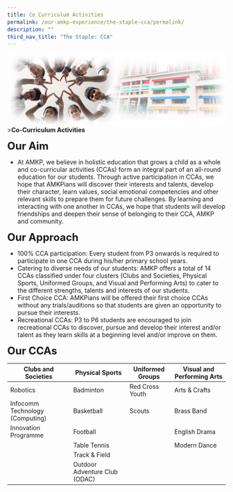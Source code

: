 ```yaml
---
title: Co Curriculum Activities
permalink: /our-amkp-experience/the-staple-cca/permalink/
description: ""
third_nav_title: "The Staple: CCA"
---
```

![Sub-banner](/images/sub%20banner.jpg)
&gt;**Co-Curriculum Activities**

**<font size="5">Our Aim</font>**
* At AMKP, we believe in holistic education that grows a child as a whole and co-curricular activities (CCAs) form an integral part of an all-round education for our students. Through active participation in CCAs, we hope that AMKPians will discover their interests and talents, develop their character, learn values, social emotional competencies and other relevant skills to prepare them for future challenges. By learning and interacting with one another in CCAs, we hope that students will develop friendships and deepen their sense of belonging to their CCA, AMKP and community.

**<font size="5">Our Approach</font>**
* 100% CCA participation: Every student from P3 onwards is required to participate in one CCA during his/her primary school years. 
* Catering to diverse needs of our students: AMKP offers a total of 14 CCAs classified under four clusters (Clubs and Societies, Physical Sports, Uniformed Groups, and Visual and Performing Arts) to cater to the different strengths, talents and interests of our students.
* First Choice CCA: AMKPians will be offered their first choice CCAs without any trials/auditions so that students are given an opportunity to pursue their interests. 
* Recreational CCAs:  P3 to P6 students are encouraged to join recreational CCAs to discover, pursue and develop their interest and/or talent as they learn skills at a beginning level and/or improve on them. 


**<font size="5">Our CCAs</font>**

| Clubs and Societies | Physical Sports | Uniformed Groups |  Visual and Performing Arts |
| -------- | -------- | -------- |-------- |
| Robotics | Badminton     | Red Cross Youth     | Arts &amp; Crafts |
| Infocomm Technology (Computing)  | Basketball    | Scouts     | Brass Band     |
| Innovation Programme  | Football     |      | English Drama     |
|  | Table Tennis     |     | Modern Dance     | 
| | Track &amp; Field     |      |      |
| | Outdoor Adventure Club (ODAC)     |     |      |

